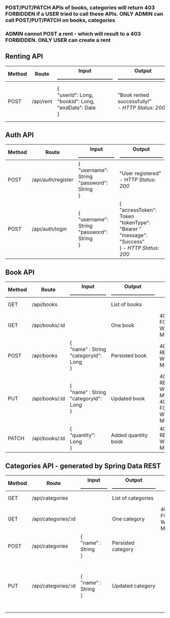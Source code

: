 ### POST/PUT/PATCH APIs of books, categories will return 403 FORBIDDEN if a USER tried to call these APIs. ONLY ADMIN can call POST/PUT/PATCH on books, categories
### ADMIN cannot POST a rent - which will result to a 403 FORBIDDEN. ONLY USER can create a rent
## Renting API

| Method | Route     | Input _______________________                                                           | Output _____________________                          | Error                                          | Description              
|--------|-----------|-----------------------------------------------------------------|-------------------------------------------------------|------------------------------------------------|--------------------------|
| POST   | /api/rent | {<br>"userId": Long,<br>"bookId": Long,<br>"endDate": Date<br>} | "Book rented successfully!" <br> - *HTTP Status: 200* | 400 BAD REQUEST AND 403 FORBIDDEN WITH MESSAGE | Only user can rent books |

## Auth API

| Method | Route              | Input _______________                                            | Output __________________                                                                                  | Error                        | Description   
|--------|--------------------|-----------------------------------------------------|------------------------------------------------------------------------------------------------------------|------------------------------|---------------|
| POST   | /api/auth/register | {<br>"username": String<br>"password": String <br>} | "User registered" <br> - *HTTP Status: 200*                                                                | 400 BAD REQUEST WITH MESSAGE | User register |
| POST   | /api/auth/login    | {<br>"username": String<br>"password": String <br>} | {<br>"accessToken": Token <br> "tokenType": "Bearer " <br> "message": "Success" <br>} - *HTTP Status: 200* | 400 BAD REQUEST WITH MESSAGE | User login    |

## Book API

| Method | Route          | Input _______________                                   | Output __________________ | Error                                                        | Description            
|--------|----------------|-----------------------------------------------------|---------------------------|--------------------------------------------------------------|------------------------|
| GET    | /api/books     |                                                     | List of books             |                                                              | Get all books          |
| GET    | /api/books/:id |                                                     | One book                  | 404 NOT FOUND WITH MESSAGE                                   | Get a book             |
| POST   | /api/books     | {<br> "name" : String <br> "categoryId": Long <br>} | Persisted book            | 400 BAD REQUEST WITH MESSAGE                                 | Persist a book         |
| PUT    | /api/books/:id | {<br> "name" : String <br> "categoryId": Long <br>} | Updated book              | 400 BAD REQUEST WITH MESSAGE <br> 404 NOT FOUND WITH MESSAGE | Update a book          |
| PATCH  | /api/books/:id | {<br> "quantity": Long <br>}                        | Added quantity book       | 400 BAD REQUEST WITH MESSAGE                                 | Add quantity to a book |

## Categories API - generated by Spring Data REST

| Method | Route               | Input ___________           | Output __________________ | Error                      | Description                                                             
|--------|---------------------|-----------------------------|---------------------------|----------------------------|-------------------------------------------------------------------------|
| GET    | /api/categories     |                             | List of categories        |                            | Get all categories                                                      |
| GET    | /api/categories/:id |                             | One category              | 404 NOT FOUND WITH MESSAGE | Get a category                                                          |
| POST   | /api/categories     | {<br> "name" : String <br>} | Persisted category        |                            | Persist a category                                                      |
| PUT    | /api/categories/:id | {<br> "name" : String <br>} | Updated category          |                            | Update a category - If ID not exists, Spring will create a new category |
